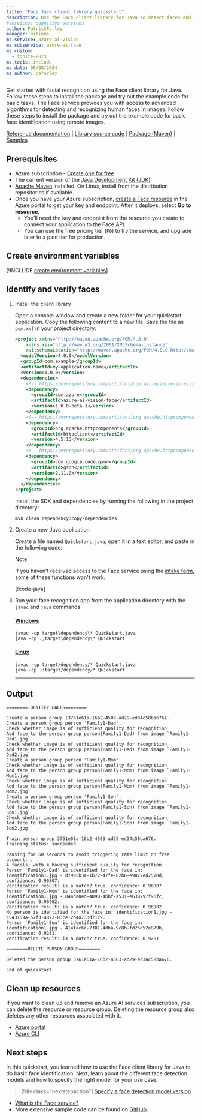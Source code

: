 ```yaml
---
title: "Face Java client library quickstart"
description: Use the Face client library for Java to detect faces and identify faces (facial recognition search).
#services: cognitive-services
author: PatrickFarley
manager: nitinme
ms.service: azure-ai-vision
ms.subservice: azure-ai-face
ms.custom:
  - ignite-2023
ms.topic: include
ms.date: 08/08/2024
ms.author: pafarley
---
```


Get started with facial recognition using the Face client library for Java. Follow these steps to install the package and try out the example code for basic tasks. The Face service provides you with access to advanced algorithms for detecting and recognizing human faces in images. Follow these steps to install the package and try out the example code for basic face identification using remote images.

[Reference documentation](https://aka.ms/azsdk-java-face-ref) | [Library source code](https://github.com/Azure/azure-sdk-for-java/tree/main/sdk/face/azure-ai-vision-face) | [Package (Maven)](https://central.sonatype.com/artifact/com.azure/azure-ai-vision-face) | [Samples](https://github.com/Azure/azure-sdk-for-java/tree/main/sdk/face/azure-ai-vision-face/src/samples)

## Prerequisites

* Azure subscription - [Create one for free](https://azure.microsoft.com/free/cognitive-services/)
* The current version of the [Java Development Kit (JDK)](https://www.microsoft.com/openjdk)
* [Apache Maven](https://maven.apache.org/download.cgi) installed. On Linux, install from the distribution repositories if available.
* Once you have your Azure subscription, <a href="https://portal.azure.com/#create/Microsoft.CognitiveServicesFace"  title="Create a Face resource"  target="_blank">create a Face resource</a> in the Azure portal to get your key and endpoint. After it deploys, select **Go to resource**.
    * You'll need the key and endpoint from the resource you create to connect your application to the Face API.
    * You can use the free pricing tier (`F0`) to try the service, and upgrade later to a paid tier for production.


## Create environment variables

[!INCLUDE [create environment variables](../face-environment-variables.md)]

## Identify and verify faces

1. Install the client library

    Open a console window and create a new folder for your quickstart application. Copy the following content to a new file. Save the file as `pom.xml` in your project directory:

    <!-- [!INCLUDE][](https://raw.githubusercontent.com/Azure-Samples/cognitive-services-quickstart-code/master/java/Face/pom.xml)] -->
    ```xml
    <project xmlns="http://maven.apache.org/POM/4.0.0"
        xmlns:xsi="http://www.w3.org/2001/XMLSchema-instance"
        xsi:schemaLocation="http://maven.apache.org/POM/4.0.0 http://maven.apache.org/xsd/maven-4.0.0.xsd">
      <modelVersion>4.0.0</modelVersion>
      <groupId>com.example</groupId>
      <artifactId>my-application-name</artifactId>
      <version>1.0.0</version>
      <dependencies>
        <!-- https://mvnrepository.com/artifact/com.azure/azure-ai-vision-face -->
        <dependency>
          <groupId>com.azure</groupId>
          <artifactId>azure-ai-vision-face</artifactId>
          <version>1.0.0-beta.1</version>
        </dependency>
        <!-- https://mvnrepository.com/artifact/org.apache.httpcomponents/httpclient -->
        <dependency>
          <groupId>org.apache.httpcomponents</groupId>
          <artifactId>httpclient</artifactId>
          <version>4.5.13</version>
        </dependency>
        <!-- https://mvnrepository.com/artifact/org.apache.httpcomponents/httpclient -->
        <dependency>
          <groupId>com.google.code.gson</groupId>
          <artifactId>gson</artifactId>
          <version>2.11.0</version>
        </dependency>
      </dependencies>
    </project>
    ```

    Install the SDK and dependencies by running the following in the project directory:

    ```console
    mvn clean dependency:copy-dependencies
    ```

1. Create a new Java application

    Create a file named `Quickstart.java`, open it in a text editor, and paste in the following code:

    > [!NOTE]
    > If you haven't received access to the Face service using the [intake form](https://aka.ms/facerecognition), some of these functions won't work.

    [!code-java[](~/cognitive-services-quickstart-code/java/Face/Quickstart.java?name=snippet_single)]


1. Run your face recognition app from the application directory with the `javac` and `java` commands.

    #### [Windows](#tab/windows)

    ```console
    javac -cp target\dependency\* Quickstart.java
    java -cp .;target\dependency\* Quickstart
    ```

    #### [Linux](#tab/linux)

    ```console
    javac -cp target/dependency/* Quickstart.java
    java -cp .:target/dependency/* Quickstart
    ```

    ---



## Output

```console
========IDENTIFY FACES========

Create a person group (3761e61a-16b2-4503-ad29-ed34c58ba676).
Create a person group person 'Family1-Dad'.
Check whether image is of sufficient quality for recognition
Add face to the person group person(Family1-Dad) from image `Family1-Dad1.jpg`
Check whether image is of sufficient quality for recognition
Add face to the person group person(Family1-Dad) from image `Family1-Dad2.jpg`
Create a person group person 'Family1-Mom'.
Check whether image is of sufficient quality for recognition
Add face to the person group person(Family1-Mom) from image `Family1-Mom1.jpg`
Check whether image is of sufficient quality for recognition
Add face to the person group person(Family1-Mom) from image `Family1-Mom2.jpg`
Create a person group person 'Family1-Son'.
Check whether image is of sufficient quality for recognition
Add face to the person group person(Family1-Son) from image `Family1-Son1.jpg`
Check whether image is of sufficient quality for recognition
Add face to the person group person(Family1-Son) from image `Family1-Son2.jpg`

Train person group 3761e61a-16b2-4503-ad29-ed34c58ba676.
Training status: succeeded.

Pausing for 60 seconds to avoid triggering rate limit on free account...
4 face(s) with 4 having sufficient quality for recognition.
Person 'Family1-Dad' is identified for the face in: identification1.jpg - d7995b34-1b72-47fe-82b6-e9877ed2578d, confidence: 0.96807.
Verification result: is a match? true. confidence: 0.96807
Person 'Family1-Mom' is identified for the face in: identification1.jpg - 844da0ed-4890-4bbf-a531-e638797f96fc, confidence: 0.96902.
Verification result: is a match? true. confidence: 0.96902
No person is identified for the face in: identification1.jpg - c543159a-57f3-4872-83ce-2d4a733d71c9.
Person 'Family1-Son' is identified for the face in: identification1.jpg - 414fac6c-7381-4dba-9c8b-fd26d52e879b, confidence: 0.9281.
Verification result: is a match? true. confidence: 0.9281

========DELETE PERSON GROUP========

Deleted the person group 3761e61a-16b2-4503-ad29-ed34c58ba676.

End of quickstart.
```



## Clean up resources

If you want to clean up and remove an Azure AI services subscription, you can delete the resource or resource group. Deleting the resource group also deletes any other resources associated with it.

* [Azure portal](../../../multi-service-resource.md?pivots=azportal#clean-up-resources)
* [Azure CLI](../../../multi-service-resource.md?pivots=azcli#clean-up-resources)

## Next steps

In this quickstart, you learned how to use the Face client library for Java to do basic face identification. Next, learn about the different face detection models and how to specify the right model for your use case.

> [!div class="nextstepaction"]
> [Specify a face detection model version](../../how-to/specify-detection-model.md)

* [What is the Face service?](../../overview-identity.md)
* More extensive sample code can be found on [GitHub](https://aka.ms/FaceSamples).
